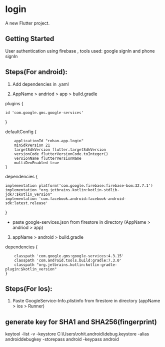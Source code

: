 # login

A new Flutter project.

## Getting Started

User authentication using firebase , tools used: google signIn and phone signIn

## Steps(For android):

1. Add dependencies in .yaml

2. AppName > andriod > app > build.gradle

plugins {

    id 'com.google.gms.google-services'
}


defaultConfig {

        applicationId "rohan.app.login"
        minSdkVersion 21
        targetSdkVersion flutter.targetSdkVersion
        versionCode flutterVersionCode.toInteger()
        versionName flutterVersionName
        multiDexEnabled true
    }


dependencies {

    implementation platform('com.google.firebase:firebase-bom:32.7.1')
    implementation "org.jetbrains.kotlin:kotlin-stdlib-jdk7:$kotlin_version"
    implementation 'com.facebook.android:facebook-android-sdk:latest.release'
}

* paste google-services.json from firestore in directory
(AppName > andriod > app)

3. appName > android > build.gradle

dependencies {

        classpath 'com.google.gms:google-services:4.3.15'
        classpath 'com.android.tools.build:gradle:7.3.0'
        classpath "org.jetbrains.kotlin:kotlin-gradle-plugin:$kotlin_version"
    }

## Steps(For Ios):

1. Paste GoogleService-Info.plistinfo from firestore in directory
(appName > ios > Runner)

## generate key for SHA1 and SHA256(fingerprint)

keytool -list -v -keystore C:\Users\rohit\.android\debug.keystore -alias androiddebugkey -storepass android -keypass android

